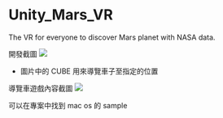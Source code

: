 # Unity_Mars_VR
The VR for everyone to discover Mars planet with NASA data.

開發截圖
![](https://i.imgur.com/v8fGzu9.png)
* 圖片中的 CUBE 用來導覽車子至指定的位置

導覽車遊戲內容截圖
![](https://i.imgur.com/q6NBmer.png)

可以在專案中找到 mac os 的 sample
